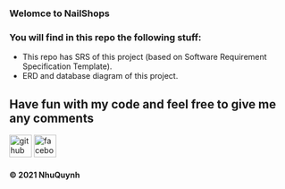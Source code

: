 ### Welomce to NailShops

### You will find in this repo the following stuff: 
* This repo has SRS of this project (based on Software Requirement Specification Template).
* ERD and database diagram of this project.

## Have fun with my code and feel free to give me any comments

[<img src='https://cdn.jsdelivr.net/npm/simple-icons@3.0.1/icons/github.svg' alt='github' height='40'>](https://github.com/nhuquynh123)  [<img src='https://cdn.jsdelivr.net/npm/simple-icons@3.0.1/icons/facebook.svg' alt='facebook' height='40'>](https://www.facebook.com/profile.php?id=100029084556275)

####  © 2021 NhuQuynh
